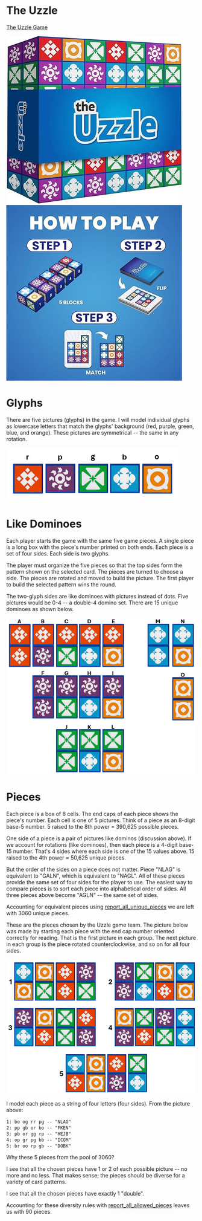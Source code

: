 # The Uzzle

[The Uzzle Game](https://www.amazon.com/Uzzle-Popular-Suitable-Children-Pattern/dp/B0BFP4VZCP)

![](art/uzzle.jpg) ![](art/uzzleplay.jpg)

# Glyphs

There are five pictures (glyphs) in the game. I will model individual glyphs as lowercase letters that
match the glyphs' background (red, purple, green, blue, and orange). These pictures are symmetrical --
the same in any rotation.

![](art/glyphs.jpg)

# Like Dominoes

Each player starts the game with the same five game pieces. A single piece is a long box with the piece's number
printed on both ends. Each piece is a set of four sides. Each side is two glyphs.

The player must organize the five pieces so that the top sides form the pattern shown on the selected card. The pieces
are turned to choose a side. The pieces are rotated and moved to build the picture. The first player to build the
selected pattern wins the round.

The two-glyph sides are like dominoes with pictures instead of dots. Five pictures would be 0-4 -- a double-4 domino
set. There are 15 unique dominoes as shown below.

![](art/dominos.jpg)

# Pieces

Each piece is a box of 8 cells. The end caps of each piece shows the piece's number. Each cell is one of 5 pictures. 
Think of a piece as an 8-digit base-5 number. 5 raised to the 8th power = 390,625 possible pieces.

One side of a piece is a pair of pictures like dominos (discussion above). If we account for rotations (like dominoes), 
then each piece is a 4-digit base-15 number. That's 4 sides where each side is one of the 15 values above. 15 raised 
to the 4th power = 50,625 unique pieces.

But the order of the sides on a piece does not matter. Piece "NLAG" is equivalent to "GALN", which is equivalent to "NAGL".
All of these pieces provide the same set of four sides for the player to use. The easiest way to compare pieces is to sort 
each piece into alphabetical order of sides. All three pieces above become "AGLN" -- the same set of sides.

Accounting for equivalent pieces using [report_all_unique_pieces](pieces.py#L76) we are left with 3060 unique pieces.

These are the pieces chosen by the Uzzle game team. The picture below was made by starting each piece with the end cap number 
oriented correctly for reading. That is the first picture in each group. The next picture in each group is the piece rotated counterclockwise, and so on for all four sides.

![](art/pieces.jpg)

I model each piece as a string of four letters (four sides). From the picture above:

```
1: bo og rr pg -- "NLAG"
2: pp gb or bo -- "FKEN"
3: pb or gg rp -- "HEJB"
4: op gr pg bb -- "ICGM"
5: br oo rp gb -- "DOBK"
```

Why these 5 pieces from the pool of 3060?

I see that all the chosen pieces have 1 or 2 of each possible picture -- no more and no less. 
That makes sense; the pieces should be diverse for a variety of card patterns.

I see that all the chosen pieces have exactly 1 "double".

Accounting for these diversity rules with [report_all_allowed_pieces](pieces.py#L86) leaves us with 90 pieces.
